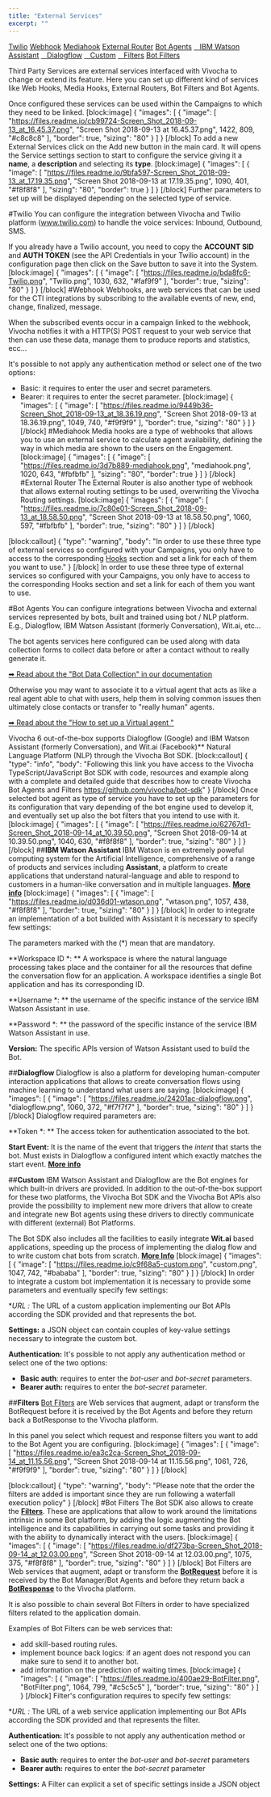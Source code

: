 ```yaml
---
title: "External Services"
excerpt: ""
---
```

[Twilio](#section-twilio)
[Webhook](#section-webhook)
[Mediahook](#section-mediahook)
[External Router](#section-external-router)
[Bot Agents](#section-bot-agents)
[&nbsp;&nbsp;&nbsp;IBM Watson Assistant](#section--ibm-watson-assistant-)
[&nbsp;&nbsp;&nbsp;Dialogflow](#section--dialogflow-)
[&nbsp;&nbsp;&nbsp;Custom](#section--custom-)
[&nbsp;&nbsp;&nbsp;Filters](#section--filters-)
[Bot Filters](#section-bot-filters)
<br>

Third Party Services are external services interfaced with Vivocha to change or extend its feature. Here you can set up different kind of services like Web Hooks, Media Hooks, External Routers, Bot Filters and Bot Agents.

Once configured these services can be used within the Campaigns to which they need to be linked.
[block:image]
{
  "images": [
    {
      "image": [
        "https://files.readme.io/cb99724-Screen_Shot_2018-09-13_at_16.45.37.png",
        "Screen Shot 2018-09-13 at 16.45.37.png",
        1422,
        809,
        "#c8c8c8"
      ],
      "border": true,
      "sizing": "80"
    }
  ]
}
[/block]
To add a new External Services click on the Add new button in the main card. It will opens the Service settings section to start to configure the service giving it a **name**, a **description** and selecting its **type**.
[block:image]
{
  "images": [
    {
      "image": [
        "https://files.readme.io/9bfa597-Screen_Shot_2018-09-13_at_17.19.35.png",
        "Screen Shot 2018-09-13 at 17.19.35.png",
        1090,
        401,
        "#f8f8f8"
      ],
      "sizing": "80",
      "border": true
    }
  ]
}
[/block]
Further parameters to set up will be displayed depending on the selected type of service.

#Twilio
You can configure the integration between Vivocha and Twilio platform (www.twilio.com) to handle the voice services: Inbound, Outbound, SMS.

If you already have a Twilio account, you need to copy the **ACCOUNT SID** and **AUTH TOKEN** (see the API Credentials in your Twilio account) in the configuration page then click on the Save button to save it into the System.
[block:image]
{
  "images": [
    {
      "image": [
        "https://files.readme.io/bda8fc6-Twilio.png",
        "Twilio.png",
        1030,
        632,
        "#faf9f9"
      ],
      "border": true,
      "sizing": "80"
    }
  ]
}
[/block]
#Webhook
Webhooks, are web services that can be used for the CTI integrations by subscribing to the available events of new, end, change, finalized, message.

When the subscribed events occur in a campaign linked to the webhook, Vivocha notifies it with a HTTP(S) POST request to your web service that then can use these data, manage them to produce reports and statistics, ecc...

It's possible to not apply any authentication method or select one of the two options:

* Basic: it requires to enter the user and secret parameters.
* Bearer: it requires to enter the secret parameter.
[block:image]
{
  "images": [
    {
      "image": [
        "https://files.readme.io/9449b36-Screen_Shot_2018-09-13_at_18.36.19.png",
        "Screen Shot 2018-09-13 at 18.36.19.png",
        1049,
        740,
        "#f9f9f9"
      ],
      "border": true,
      "sizing": "80"
    }
  ]
}
[/block]
#Mediahook
Media hooks are a type of webhooks that allows you to use an external service to calculate agent availability, defining the way in which media are shown to the users on the Engagement.
[block:image]
{
  "images": [
    {
      "image": [
        "https://files.readme.io/3d7b889-mediahook.png",
        "mediahook.png",
        1020,
        643,
        "#fbfbfb"
      ],
      "sizing": "80",
      "border": true
    }
  ]
}
[/block]
#External Router
The External Router is also another type of webhook that allows external routing settings to be used, overwriting the Vivocha Routing settings.
[block:image]
{
  "images": [
    {
      "image": [
        "https://files.readme.io/7c80e01-Screen_Shot_2018-09-13_at_18.58.50.png",
        "Screen Shot 2018-09-13 at 18.58.50.png",
        1060,
        597,
        "#fbfbfb"
      ],
      "border": true,
      "sizing": "80"
    }
  ]
}
[/block]

[block:callout]
{
  "type": "warning",
  "body": "In order to use these three type of external services so configured with your Campaigns, you only have to access to the corresponding [Hooks](doc:vcb-routing#section--hooks-) section and set a link for each of them you want to use."
}
[/block]
In order to use these three type of external services so configured with your Campaigns, you only have to access to the corresponding Hooks section and set a link for each of them you want to use.

#Bot Agents
You can configure integrations between Vivocha and external services represented by bots, built and trained using bot / NLP platform. E.g., Dialogflow, IBM Watson Assistant (formerly Conversation), Wit.ai, etc... 

The bot agents services here configured can be used along with data collection forms to collect data before or after a contact without to really generate it.

[➡ Read about the "Bot Data Collection" in our documentation](doc:vcb-data-collection#section--bot-data-collection-)

Otherwise you may want to associate it to a virtual agent that acts as like a real agent able to chat with users, help them in solving common issues then ultimately close contacts or transfer to "really human" agents.

[➡ Read about the "How to set up a Virtual agent "](doc:bots)

Vivocha 6 out-of-the-box supports Dialogflow (Google) and IBM Watson Assistant (formerly Conversation), and Wit.ai (Facebook)** Natural Language Platform (NLP) through the Vivocha Bot SDK. 
[block:callout]
{
  "type": "info",
  "body": "Following this link you have access to the Vivocha TypeScript/JavaScript Bot SDK with code, resources and example along with a complete and detailed guide that describes how to create Vivocha Bot Agents and Filters https://github.com/vivocha/bot-sdk"
}
[/block]
Once selected bot agent as type of service you have to set up the parameters for its configuration that vary depending of the bot engine used to develop it, and eventually set up also the bot filters that you intend to use with it.
[block:image]
{
  "images": [
    {
      "image": [
        "https://files.readme.io/62767d1-Screen_Shot_2018-09-14_at_10.39.50.png",
        "Screen Shot 2018-09-14 at 10.39.50.png",
        1040,
        630,
        "#f8f8f8"
      ],
      "border": true,
      "sizing": "80"
    }
  ]
}
[/block]
##**IBM Watson Assistant**
IBM Watson is en extremely poweful computing system for the ArtificiaI Intelligence, comprehensive of a range of products and services including **Assistant**, a platform to create applications that understand natural-language and able to respond to customers in a human-like conversation and in multiple languages. **[More info](https://github.com/vivocha/bot-sdk#ibm-watson-assistant-integration-guidelines)**
[block:image]
{
  "images": [
    {
      "image": [
        "https://files.readme.io/d036d01-wtason.png",
        "wtason.png",
        1057,
        438,
        "#f8f8f8"
      ],
      "border": true,
      "sizing": "80"
    }
  ]
}
[/block]
In order to integrate an implementation of a bot builded with Assistant it is necessary to specify few settings:

The parameters marked with the (*) mean that are mandatory.

**Workspace ID *: **
A workspace is where the natural language processing takes place and the container for all the resources that define the conversation flow for an application. A workspace identifies a single Bot application and has its corresponding ID.

**Username *: **
the username of the specific instance of the service IBM Watson Assistant in use.

**Password *: **
the password of the specific instance of the service IBM Watson Assistant in use.

**Version:**
The specific APIs version of Watson Assistant used to build the Bot.

##**Dialogflow**
Dialogflow is also a platform for developing human-computer interaction applications that allows to create conversation flows using machine learning to understand what users are saying.
[block:image]
{
  "images": [
    {
      "image": [
        "https://files.readme.io/24201ac-dialogflow.png",
        "dialogflow.png",
        1060,
        372,
        "#f7f7f7"
      ],
      "border": true,
      "sizing": "80"
    }
  ]
}
[/block]
Dialogflow required parameters are:

**Token *: **
The access token for authentication associated to the bot.

**Start Event:**
It is the name of the event that triggers the *intent* that starts the bot. Must exists in Dialogflow a configured intent which exactly matches the start event. **[More info](https://github.com/vivocha/bot-sdk#dialogflow-integration-guidelines)**

##**Custom**
IBM Watson Assistant and Dialogflow are the Bot engines for which built-in drivers are provided. In addition to the out-of-the-box support for these two platforms, the Vivocha Bot SDK and the Vivocha Bot APIs also provide the possibility to implement new more drivers that allow to create and integrate new Bot agents using these drivers to directly communicate with different (external) Bot Platforms.

The Bot SDK also includes all the facilities to easily integrate **Wit.ai** based applications, speeding up the process of implementing the dialog flow and to write custom chat bots from scratch. **[More Info](https://github.com/vivocha/bot-sdk#wit-ai-writing-chat-bots)**
[block:image]
{
  "images": [
    {
      "image": [
        "https://files.readme.io/c9f68a5-custom.png",
        "custom.png",
        1047,
        742,
        "#bababa"
      ],
      "border": true,
      "sizing": "80"
    }
  ]
}
[/block]
In order to integrate a custom bot implementation it is necessary to provide some parameters and eventually specify few settings:

**URL *:**
The URL of a custom application implementing our Bot APIs according the SDK provided and that represents the bot.

**Settings:**
a JSON object can contain couples of key-value settings necessary to integrate the custom bot.

**Authentication:**
It's possible to not apply any authentication method or select one of the two options:
* **Basic auth**: requires to enter the *bot-user* and *bot-secret* parameters.
* **Bearer auth:** requires to enter the *bot-secret* parameter.

##**Filters**
[Bot Filters](doc:vcb-external-services#section-bot-filter) are Web services that augment, adapt or transform the BotRequest before it is received by the Bot Agents and before they return back a BotResponse to the Vivocha platform. 

In this panel you select which request and response filters you want to add to the Bot Agent you are configuring.
[block:image]
{
  "images": [
    {
      "image": [
        "https://files.readme.io/ea3c2ca-Screen_Shot_2018-09-14_at_11.15.56.png",
        "Screen Shot 2018-09-14 at 11.15.56.png",
        1061,
        726,
        "#f9f9f9"
      ],
      "border": true,
      "sizing": "80"
    }
  ]
}
[/block]

[block:callout]
{
  "type": "warning",
  "body": "Please note that the order the filters are added is important since they are run following a waterfall execution policy"
}
[/block]
#Bot Filters
The Bot SDK also allows to create the **[Filters](https://github.com/vivocha/bot-sdk#bot-filters)**. These are applications that allow to work around the limitations intrinsic in some Bot platform, by adding the logic augmenting the Bot intelligence and its capabilities in carrying out some tasks and providing it with the ability to dynamically interact with the users.
[block:image]
{
  "images": [
    {
      "image": [
        "https://files.readme.io/df273ba-Screen_Shot_2018-09-14_at_12.03.00.png",
        "Screen Shot 2018-09-14 at 12.03.00.png",
        1075,
        375,
        "#f8f8f8"
      ],
      "border": true,
      "sizing": "80"
    }
  ]
}
[/block]
Bot Filters are Web services that augment, adapt or transform the **[BotRequest](https://github.com/vivocha/bot-sdk#botrequest)** before it is received by the Bot Manager/Bot Agents and before they return back a **[BotResponse](https://github.com/vivocha/bot-sdk#botresponse)** to the Vivocha platform. 

It is also possible to chain several Bot Filters in order to have specialized filters related to the application domain.

Examples of Bot Filters can be web services that:
- add skill-based routing rules.
- implement bounce back logics: if an agent does not respond you can make sure to send it to another bot.
- add information on the prediction of waiting times.
[block:image]
{
  "images": [
    {
      "image": [
        "https://files.readme.io/400ae29-BotFilter.png",
        "BotFilter.png",
        1064,
        799,
        "#c5c5c5"
      ],
      "border": true,
      "sizing": "80"
    }
  ]
}
[/block]
Filter's configuration requires to specify few settings:

**URL *:**
The URL of a web service application implementing our Bot APIs according the SDK provided and that represents the filter.

**Authentication:**
It's possible to not apply any authentication method or select one of the two options:
* **Basic auth**: requires to enter the *bot-user* and *bot-secret* parameters
* **Bearer auth:** requires to enter the *bot-secret* parameter

**Settings:**
A Filter can explicit a set of specific settings inside a JSON object